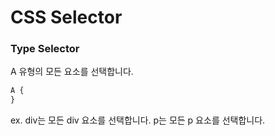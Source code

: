 # CSS Selector

### Type Selector

A 유형의 모든 요소를 ​​선택합니다.

```css
A {
}
```

ex.
div는 모든 div 요소를 선택합니다.
p는 모든 p 요소를 선택합니다.
